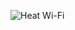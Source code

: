 ![Heat Wi-Fi](https://github.com/ananyevgv/esphome-ujin/blob/2780705d541df653655410d6446436ef2499bcd6/Heat%20Wi-Fi/images/heat.png)
